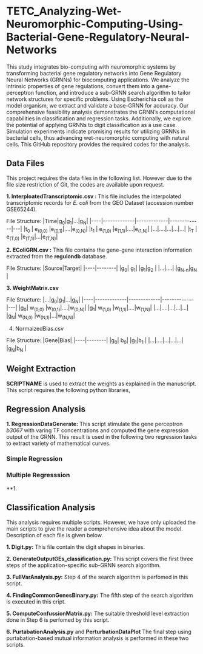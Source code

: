 # TETC_Analyzing-Wet-Neuromorphic-Computing-Using-Bacterial-Gene-Regulatory-Neural-Networks

This study integrates bio-computing with neuromorphic systems by transforming bacterial gene regulatory networks into Gene Regulatory Neural Networks (GRNNs) for biocomputing applications. We analyze the intrinsic properties of gene regulations, convert them into a gene-perceptron function, and introduce a sub-GRNN search algorithm to tailor network structures for specific problems. Using Escherichia coli as the model organism, we extract and validate a base-GRNN for accuracy. Our comprehensive feasibility analysis demonstrates the GRNN’s computational capabilities in classification and regression tasks. Additionally, we explore the potential of applying GRNNs to digit classification as a use case. Simulation experiments indicate promising results for utilizing GRNNs in bacterial cells, thus advancing wet-neuromorphic computing with natural cells. This GitHub repository provides the required codes for the analysis.

## Data Files

This project requires the data files in the following list. However due to the file size restriction of Git, the codes are available upon request.

**1. InterploatedTranscriptomic.csv :**
This file includes the interpolated transcriptomic records for _E. coli_ from the GEO Dataset (accession number GSE65244).

File Structure:
|Time|g<sub>0</sub>|g<sub>1</sub>|...|g<sub>N</sub>|
|----|-------------|-------------|-------------|---|
|t<sub>0</sub> | e<sub>(0,0)</sub>    |e<sub>(0,1)</sub>|....|e<sub>(0,N)</sub>|
|t<sub>1</sub> | e<sub>(1,0)</sub>    |e<sub>(1,1)</sub>|....|e<sub>(1,N)</sub>|
|...|....|...|...|...|
|t<sub>T</sub> | e<sub>(T,0)</sub>    |e<sub>(T,1)</sub>|...|e<sub>(T,N)</sub>|


**2. EColiGRN.csv :** 
This file contains the gene-gene interaction information extracted from the **regulondb** database.

File Structure:
|Source|Target|
|----|--------|
|g<sub>0</sub>| g<sub>1</sub>|
|g<sub>1</sub>|g<sub>2</sub> |
|...|....|
|g<sub>N-n</sub>|g<sub>N</sub> |

**3. WeightMatrix.csv**

File Structure:
|...|g<sub>0</sub>|g<sub>1</sub>|...|g<sub>N</sub>|
|----|-------------|-------------|-------------|---|
|g<sub>0</sub>| w<sub>(0,0)</sub>    |w<sub>(0,1)</sub>|....|w<sub>(0,N)</sub>|
|g<sub>1</sub>| w<sub>(1,0)</sub>    |w<sub>(1,1)</sub>|....|w<sub>(1,N)</sub>|
|...|....|...|...|...|
|g<sub>N</sub>| w<sub>(N,0)</sub>    |w<sub>(N,1)</sub>|...|w<sub>(N,N)</sub>|

4. NormaizedBias.csv
   
File Structure:
|Gene|Bias|
|----|--------|
|g<sub>0</sub>| b<sub>0</sub>|
|g<sub>1</sub>|b<sub>1</sub> |
|...|....|...|...|...|
|g<sub>N</sub>|b<sub>N</sub> |
   

## Weight Extraction

**SCRIPTNAME** is used to extract the weights as explained in the manuscript. This script requires the following python libraries,


## Regression Analysis
**1. RegressionDataGenerate:** This script stimulate the gene perceptron *b3067* with varing TF concentrations and computed the gene expression output of the GRNN. This result is used in the following two regression tasks to extract variety of mathematical curves.

### Simple Regression



### Multiple Regresssion

**1.  

## Classification Analysis

This analysis requires multiple scripts. However, we have only uploaded the main scripts to give the reader a comprehensive idea about the model. Description of each file is given below.

**1. Digit.py:** This file contain the digit shapes in binaries.

**2. GenerateOutputGEs_classification.py:** This script covers the first three steps of the application-specific sub-GRNN search algorithm. 

**3. FullVarAnalysis.py:** Step 4 of the search algorithm is perfomed in this script.

**4. FindingCommonGenesBinary.py:** The fifth step of the search algorithm is executed in this cript.

**5. ComputeConfussionMatrix.py:** The suitable threshold level extraction done in Step 6 is perfomed by this script.

**6. PurtabationAnalysis.py** and **PerturbationDataPlot** The final step using purtabation-based mutual information analysis is performed in these two scripts.


